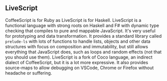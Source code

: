 ## LiveScript

CoffeeScript is for Ruby as LiveScript is for Haskell. LiveScript is a functional language with strong roots on Haskell and F\# with dynamic type checking that compiles to pure and mappable JavaScript. It's very useful for prototyping and data transformation. It provides a standard library called `prelude-ls` with lots of functions to handle lists, objects and other data structures with focus on composition and immutability, but still allows everything that JavaScript does, such as loops and random effects \(not that you should use them\). LiveScript is a fork of Coco language, an indirect dialect of CoffeeScript, but it is a lot more expressive. It also provides source-maps to allow debugging on VSCode, Chrome or Firefox without headache or suffering.



